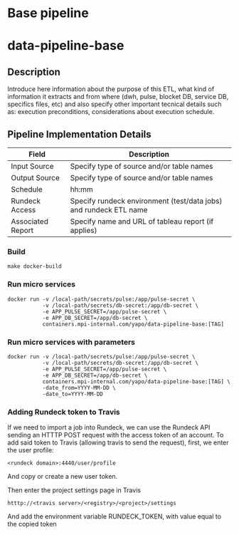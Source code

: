 # Base pipeline 

# data-pipeline-base

## Description

Introduce here information about the purpose of this ETL, what kind of information it extracts and from where (dwh, pulse, blocket DB, service DB, specifics files, etc) and also specify other important tecnical details such as: execution preconditions, considerations about execution schedule.

## Pipeline Implementation Details

|   Field           | Description                                                                |
|-------------------|----------------------------------------------------------------------------|
| Input Source      | Specify type of source and/or table names                                  |
| Output Source     | Specify type of source and/or table names                                  |
| Schedule          | hh:mm                                                                      |
| Rundeck Access    | Specify rundeck environment (test/data jobs) and rundeck ETL name          |
| Associated Report | Specify name and URL of tableau report (if applies)                        |


### Build
```
make docker-build
```

### Run micro services
```
docker run -v /local-path/secrets/pulse:/app/pulse-secret \
           -v /local-path/secrets/db-secret:/app/db-secret \
           -e APP_PULSE_SECRET=/app/pulse-secret \
           -e APP_DB_SECRET=/app/db-secret \
           containers.mpi-internal.com/yapo/data-pipeline-base:[TAG]
```

### Run micro services with parameters

```
docker run -v /local-path/secrets/pulse:/app/pulse-secret \
           -v /local-path/secrets/db-secret:/app/db-secret \
           -e APP_PULSE_SECRET=/app/pulse-secret \
           -e APP_DB_SECRET=/app/db-secret \
           containers.mpi-internal.com/yapo/data-pipeline-base:[TAG] \
           -date_from=YYYY-MM-DD \
           -date_to=YYYY-MM-DD
```

### Adding Rundeck token to Travis

If we need to import a job into Rundeck, we can use the Rundeck API
sending an HTTTP POST request with the access token of an account.
To add said token to Travis (allowing travis to send the request),
first, we enter the user profile:
```
<rundeck domain>:4440/user/profile
```
And copy or create a new user token.

Then enter the project settings page in Travis
```
htttp://<travis server>/<registry>/<project>/settings
```
And add the environment variable RUNDECK_TOKEN, with value equal
to the copied token